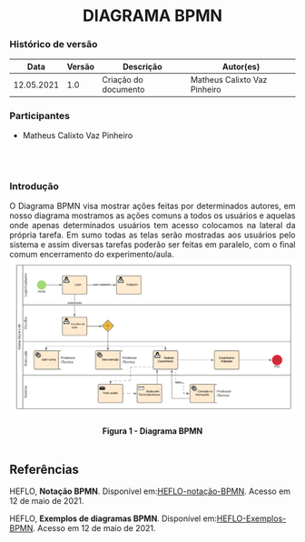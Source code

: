 # <center> DIAGRAMA BPMN

### Histórico de versão<br>

|Data | Versão | Descrição | Autor(es)|
| -- | -- | -- | -- |
| 12.05.2021 | 1.0 | Criação do documento | Matheus Calixto Vaz Pinheiro |

### Participantes

* Matheus Calixto Vaz Pinheiro

<br><br>

### Introdução

<div align="Justify">
O Diagrama BPMN visa mostrar ações feitas por determinados autores, em nosso diagrama mostramos as ações comuns a todos os usuários e aquelas onde apenas determinados usuários tem acesso colocamos na lateral da própria tarefa. Em sumo todas as telas serão mostradas aos usuários pelo sistema e assim diversas tarefas poderão ser feitas em paralelo, com o final comum encerramento do experimento/aula.
</div>

<div align="center"><img src="../../imagens/modelagem/Diagrama BPMW (2).png"></div><br>
<figcaption align='center'>
    <b>Figura 1 - Diagrama BPMN</b>
</figcaption>
<br>

## Referências

HEFLO, **Notação BPMN**. Disponível em:[HEFLO-notação-BPMN](https://www.heflo.com/pt-br/bpm/notacao-bpmn/). Acesso em 12 de maio de 2021.


HEFLO, **Exemplos de diagramas BPMN**. Disponível em:[HEFLO-Exemplos-BPMN](https://www.heflo.com/pt-br/modelagem-processos/exemplos-de-diagramas-bpmn/). Acesso em 12 de maio de 2021.

